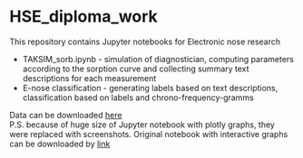 # HSE_diploma_work
This repository contains Jupyter notebooks for Electronic nose research
- TAKSIM_sorb.ipynb - simulation of diagnostician, computing parameters according to the sorption curve and collecting summary text descriptions for each measurement
- E-nose classification - generating labels based on text descriptions, classification based on labels and chrono-frequency-gramms

Data can be downloaded [here](https://disk.yandex.ru/d/VEaQDxnu3UoAjw) <br>
P.S. because of huge size of Jupyter notebook with plotly graphs, they were replaced with screenshots. Original notebook with interactive graphs can be downloaded by [link](https://disk.yandex.ru/d/Jla2Qj9-U27Fug)
